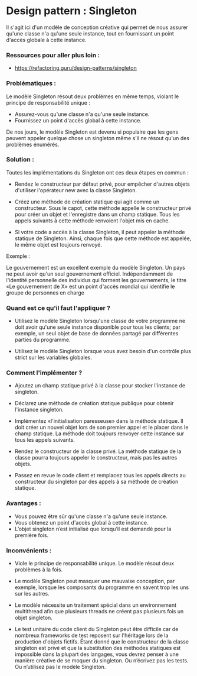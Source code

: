 # Design pattern : Singleton

Il s'agit ici d'un modèle de conception créative qui permet de nous assurer qu'une classe n'a qu'une seule instance, tout en fournissant un point d'accès globale à cette instance.

### Ressources pour aller plus loin :

- https://refactoring.guru/design-patterns/singleton

### Problématiques :

Le modèle Singleton résout deux problèmes en même temps, violant le principe de responsabilité unique :

- Assurez-vous qu'une classe n'a qu'une seule instance.
- Fournissez un point d'accès global à cette instance.

De nos jours, le modèle Singleton est devenu si populaire que les gens peuvent appeler quelque chose un singleton même s'il ne résout qu'un des problèmes énumérés.

### Solution :

Toutes les implémentations du Singleton ont ces deux étapes en commun :

- Rendez le constructeur par défaut privé, pour empêcher d'autres objets d'utiliser l'opérateur new avec la classe Singleton.

- Créez une méthode de création statique qui agit comme un constructeur. Sous le capot, cette méthode appelle le constructeur privé pour créer un objet et l'enregistre dans un champ statique. Tous les appels suivants à cette méthode renvoient l'objet mis en cache.

- Si votre code a accès à la classe Singleton, il peut appeler la méthode statique de Singleton. Ainsi, chaque fois que cette méthode est appelée, le même objet est toujours renvoyé.

Exemple :

Le gouvernement est un excellent exemple du modèle Singleton. Un pays ne peut avoir qu'un seul gouvernement officiel. Indépendamment de l'identité personnelle des individus qui forment les gouvernements, le titre «Le gouvernement de X» est un point d'accès mondial qui identifie le groupe de personnes en charge

### Quand est ce qu'il faut l'appliquer ?

- Utilisez le modèle Singleton lorsqu'une classe de votre programme ne doit avoir qu'une seule instance disponible pour tous les clients; par exemple, un seul objet de base de données partagé par différentes parties du programme.

- Utilisez le modèle Singleton lorsque vous avez besoin d'un contrôle plus strict sur les variables globales.

### Comment l'implémenter ?

- Ajoutez un champ statique privé à la classe pour stocker l'instance de singleton.

- Déclarez une méthode de création statique publique pour obtenir l'instance singleton.

- Implémentez «l'initialisation paresseuse» dans la méthode statique. Il doit créer un nouvel objet lors de son premier appel et le placer dans le champ statique. La méthode doit toujours renvoyer cette instance sur tous les appels suivants.

- Rendez le constructeur de la classe privé. La méthode statique de la classe pourra toujours appeler le constructeur, mais pas les autres objets.

- Passez en revue le code client et remplacez tous les appels directs au constructeur du singleton par des appels à sa méthode de création statique.

### Avantages :

- Vous pouvez être sûr qu'une classe n'a qu'une seule instance.
- Vous obtenez un point d'accès global à cette instance.
- L’objet singleton n’est initialisé que lorsqu’il est demandé pour la première fois.

### Inconvénients :

- Viole le principe de responsabilité unique. Le modèle résout deux problèmes à la fois.

- Le modèle Singleton peut masquer une mauvaise conception, par exemple, lorsque les composants du programme en savent trop les uns sur les autres.

- Le modèle nécessite un traitement spécial dans un environnement multithread afin que plusieurs threads ne créent pas plusieurs fois un objet singleton.

- Le test unitaire du code client du Singleton peut être difficile car de nombreux frameworks de test reposent sur l'héritage lors de la production d'objets fictifs. Étant donné que le constructeur de la classe singleton est privé et que la substitution des méthodes statiques est impossible dans la plupart des langages, vous devrez penser à une manière créative de se moquer du singleton. Ou n’écrivez pas les tests. Ou n’utilisez pas le modèle Singleton.